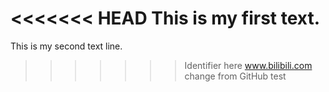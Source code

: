 <<<<<<< HEAD
This is my first text.
=======
This is my second text line.
>>>>>>> Identifier here
www.bilibili.com
change from GitHub test
